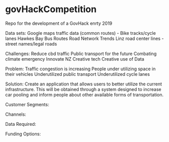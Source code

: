 # govHackCompetition
Repo for the development of a GovHack enrty 2019

Data sets:
Google maps traffic data (common routes) - 
Bike tracks/cycle lanes
Hawkes Bay Bus Routes
Road Network Trends
Linz road center lines - street names/legal roads

Challenges:
Reduce cbd traffic
Public transport for the future
Combating climate emergency 
Innovate NZ
Creative tech
Creative use of Data

Problem:
Traffic congestion is increasing
People under utilizing space in their vehicles
Underutilized public transport
Underutilized cycle lanes

Solution:
Create an application that allows users to better utilize the current infrastructure. This will be obtained through a system designed to increase car pooling and inform people about other available forms of transportation.

Customer Segments:

Channels:

Data Required:

Funding Options:
